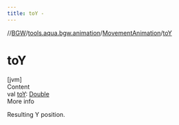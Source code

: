 ```yaml
---
title: toY -
---
```

//[BGW](../../../index.md)/[tools.aqua.bgw.animation](../index.md)/[MovementAnimation](index.md)/[toY](to-y.md)



# toY  
[jvm]  
Content  
val [toY](to-y.md): [Double](https://kotlinlang.org/api/latest/jvm/stdlib/kotlin/-double/index.html)  
More info  


Resulting Y position.

  



